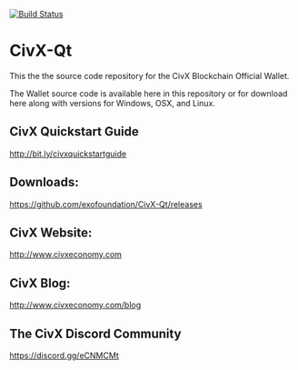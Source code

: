 [![Build Status](https://travis-ci.org/erseco/civxd.svg?branch=master)](https://travis-ci.org/erseco/civxd)

# CivX-Qt
This the the source code repository for the CivX Blockchain Official Wallet.

The Wallet source code is available here in this repository or for download here along with versions for Windows, OSX, and Linux.

## CivX Quickstart Guide
http://bit.ly/civxquickstartguide

## Downloads:
https://github.com/exofoundation/CivX-Qt/releases

## CivX Website:
http://www.civxeconomy.com

## CivX Blog:
http://www.civxeconomy.com/blog

## The CivX Discord Community
https://discord.gg/eCNMCMt
